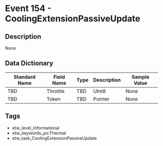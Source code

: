 # Event 154 - CoolingExtensionPassiveUpdate

## Description
None

## Data Dictionary
|Standard Name|Field Name|Type|Description|Sample Value|
|---|---|---|---|---|
|TBD|Throttle|TBD|UInt8|None|None|
|TBD|Token|TBD|Pointer|None|None|

## Tags
* etw_level_Informational
* etw_keywords_po:Thermal
* etw_task_CoolingExtensionPassiveUpdate